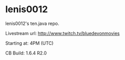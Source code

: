 lenis0012
=========

lenis0012's ten.java repo.

Livestream url: http://www.twitch.tv/bluedevonmovies

Starting at: 4PM (UTC)

CB Build: 1.6.4 R2.0